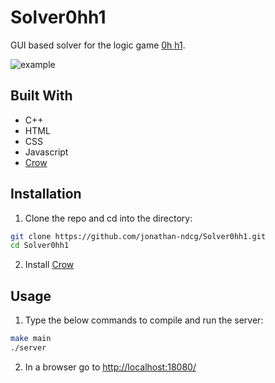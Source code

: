 # Solver0hh1

GUI based solver for the logic game [0h h1](https://0hh1.com/).

![example](https://user-images.githubusercontent.com/124545488/217120091-9e37a1dc-5e86-4cb1-88b0-d5fcb5370f93.png)


## Built With

* C++
* HTML
* CSS
* Javascript
* [Crow](https://github.com/CrowCpp/Crow)

## Installation

1. Clone the repo and cd into the directory:

```sh
git clone https://github.com/jonathan-ndcg/Solver0hh1.git
cd Solver0hh1
```

2. Install [Crow](https://crowcpp.org/master/getting_started/setup)

## Usage

1. Type the below commands to compile and run the server: 

```sh
make main
./server
```

2. In a browser go to [http://localhost:18080/](http://localhost:18080/)
